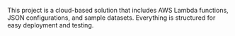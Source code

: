 This project is a cloud-based solution that includes AWS Lambda functions, JSON configurations, and sample datasets. Everything is structured for easy deployment and testing.
